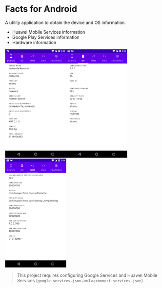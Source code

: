 # Facts for Android

A utility application to obtain the device and OS information.

* Huawei Mobile Services information
* Google Play Services information
* Hardware information

<img src="/screenshots/screenshot1.png" width="200"/><img src="/screenshots/screenshot2.png" width="200" /><img src="/screenshots/screenshot3.png" width="200" />

> This project requires configuring Google Services and Huawei Mobile Services (`google-services.json` and `agconnect-services.json`)
